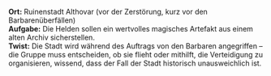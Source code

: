 **Ort:** Ruinenstadt Althovar (vor der Zerstörung, kurz vor den Barbarenüberfällen)  
**Aufgabe:** Die Helden sollen ein wertvolles magisches Artefakt aus einem alten Archiv sicherstellen.  
**Twist:** Die Stadt wird während des Auftrags von den Barbaren angegriffen – die Gruppe muss entscheiden, ob sie flieht oder mithilft, die Verteidigung zu organisieren, wissend, dass der Fall der Stadt historisch unausweichlich ist.